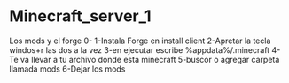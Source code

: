 # Minecraft_server_1
Los mods y el forge
0-
1-Instala Forge en install client
2-Apretar la tecla windos+r las dos a la vez
3-en ejecutar escribe %appdata%/.minecraft
4-Te va llevar a tu archivo donde esta minecraft
5-buscor o agregar carpeta llamada mods
6-Dejar los mods
